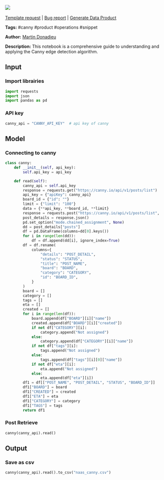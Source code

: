 <a href="https://app.naas.ai/user-redirect/naas/downloader?url=https://raw.githubusercontent.com/jupyter-naas/awesome-notebooks/master/Canny/Canny_Read.ipynb" target="_parent"><img src="https://naasai-public.s3.eu-west-3.amazonaws.com/open_in_naas.svg"/></a><br><br><a href="https://github.com/jupyter-naas/awesome-notebooks/issues/new?assignees=&labels=&template=template-request.md&title=Tool+-+Action+of+the+notebook+">Template request</a> | <a href="https://github.com/jupyter-naas/awesome-notebooks/issues/new?assignees=&labels=bug&template=bug_report.md&title=Canny+-+Read:+Error+short+description">Bug report</a> | <a href="https://app.naas.ai/user-redirect/naas/downloader?url=https://raw.githubusercontent.com/jupyter-naas/awesome-notebooks/master/Naas/Naas_Start_data_product.ipynb" target="_parent">Generate Data Product</a>

**Tags:** #canny #product #operations #snippet

**Author:** [Martin Donadieu](https://www.linkedin.com/in/martindonadieu)

**Description:** This notebook is a comprehensive guide to understanding and applying the Canny edge detection algorithm.

## Input

### Import librairies


```python
import requests
import json
import pandas as pd
```

### API key


```python
canny_api = "CANNY_API_KEY"  # api key of canny
```

## Model

### Connecting to canny


```python
class canny:
    def __init__(self, api_key):
        self.api_key = api_key

    def read(self):
        canny_api = self.api_key
        response = requests.get("https://canny.io/api/v1/posts/list")
        api_key = {"apiKey": canny_api}
        board_id = {"id": ""}
        limit = {"limit": "100"}
        data = {**api_key, **board_id, **limit}
        response = requests.post("https://canny.io/api/v1/posts/list", data)
        post_details = response.json()
        pd.set_option("mode.chained_assignment", None)
        dd = post_details["posts"]
        df = pd.DataFrame(columns=dd[0].keys())
        for i in range(len(dd)):
            df = df.append(dd[i], ignore_index=True)
        df = df.rename(
            columns={
                "details": "POST_DETAIL",
                "status": "STATUS",
                "title": "POST_NAME",
                "board": "BOARD",
                "category": "CATEGORY",
                "id": "BOARD_ID",
            }
        )
        board = []
        category = []
        tags = []
        eta = []
        created = []
        for i in range(len(df)):
            board.append(df["BOARD"][i]["name"])
            created.append(df["BOARD"][i]["created"])
            if not df["CATEGORY"][i]:
                category.append("Not assigned")
            else:
                category.append(df["CATEGORY"][i]["name"])
            if not df["tags"][i]:
                tags.append("Not assigned")
            else:
                tags.append(df["tags"][i][0]["name"])
            if not df["eta"][i]:
                eta.append("Not assigned")
            else:
                eta.append(df["eta"][i])
        df1 = df[["POST_NAME", "POST_DETAIL", "STATUS", "BOARD_ID"]]
        df1["BOARD"] = board
        df1["CREATED"] = created
        df1["ETA"] = eta
        df1["CATEGORY"] = category
        df1["TAGS"] = tags
        return df1
```

### Post Retrieve


```python
canny(canny_api).read()
```

## Output

### Save as csv


```python
canny(canny_api).read().to_csv("naas_canny.csv")
```
